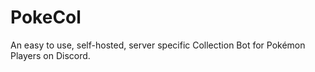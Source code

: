 # PokeCol
An easy to use, self-hosted, server specific Collection Bot for Pokémon Players on Discord.
